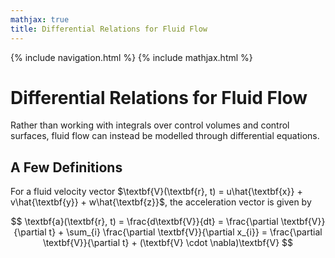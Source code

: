 ```yaml
---
mathjax: true
title: Differential Relations for Fluid Flow
---
```

{% include navigation.html %}
{% include mathjax.html %}

# Differential Relations for Fluid Flow

Rather than working with integrals over control volumes and control surfaces, fluid flow can instead be modelled through differential equations.

## A Few Definitions

For a fluid velocity vector $\textbf{V}(\textbf{r}, t) = u\hat{\textbf{x}} + v\hat{\textbf{y}} + w\hat{\textbf{z}}$, the acceleration vector is given by

$$ \textbf{a}(\textbf{r}, t) = \frac{d\textbf{V}}{dt} = \frac{\partial \textbf{V}}{\partial t} + \sum_{i} \frac{\partial \textbf{V}}{\partial x_{i}} =  \frac{\partial \textbf{V}}{\partial t} + (\textbf{V} \cdot \nabla)\textbf{V} $$
